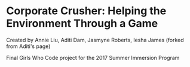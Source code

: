 # Corporate Crusher: Helping the Environment Through a Game
Created by Annie Liu, Aditi Dam, Jasmyne Roberts, Iesha James 
(forked from Aditi's page)

Final Girls Who Code project for the 2017 Summer Immersion Program
